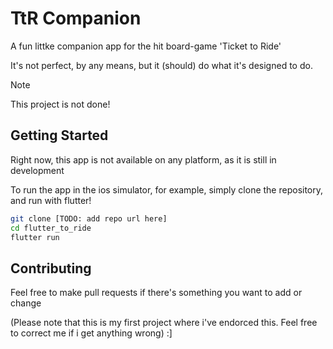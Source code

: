 # TtR Companion

A fun littke companion app for the hit board-game 'Ticket to Ride'

It's not perfect, by any means, but it (should) do what it's designed to do.

> [!NOTE]
> This project is not done!

## Getting Started

Right now, this app is not available on any platform, as it is still in development

To run the app in the ios simulator, for example, simply clone the repository, and run with flutter!

```bash
git clone [TODO: add repo url here]
cd flutter_to_ride
flutter run
```

## Contributing

Feel free to make pull requests if there's something you want to add or change

(Please note that this is my first project where i've endorced this. Feel free to correct me if i get anything wrong) :]